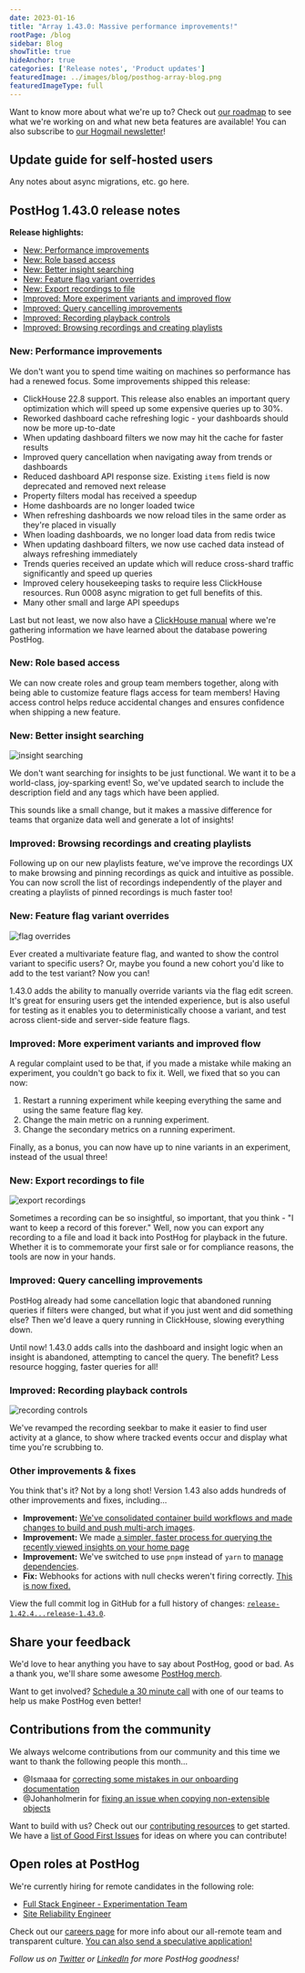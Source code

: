 ```yaml
---
date: 2023-01-16
title: "Array 1.43.0: Massive performance improvements!"
rootPage: /blog
sidebar: Blog
showTitle: true
hideAnchor: true
categories: ['Release notes', 'Product updates']
featuredImage: ../images/blog/posthog-array-blog.png
featuredImageType: full
---
```


Want to know more about what we're up to? Check out [our roadmap](/roadmap) to see what we're working on and what new beta features are available! You can also subscribe to [our Hogmail newsletter](/newsletter)!

## Update guide for self-hosted users

Any notes about async migrations, etc. go here.

## PostHog 1.43.0 release notes

**Release highlights:**

- [New: Performance improvements](#new-performance-improvements)
- [New: Role based access](#role-based-access)
- [New: Better insight searching](#new-better-insight-searching)
- [New: Feature flag variant overrides](#new-feature-flag-variant-overrides)
- [New: Export recordings to file](#new-export-recordings-to-file)
- [Improved: More experiment variants and improved flow](#improved-more-experiment-variants-and-improved-flow)
- [Improved: Query cancelling improvements](#improved-query-cancelling-improvements)
- [Improved: Recording playback controls](#improved-recording-playback-controls)
- [Improved: Browsing recordings and creating playlists](#improved-browsing-recordings-and-creating-playlists)

### New: Performance improvements

We don't want you to spend time waiting on machines so performance has had a renewed focus. Some improvements shipped this release:

- ClickHouse 22.8 support. This release also enables an important query optimization which will speed up some expensive queries up to 30%.
- Reworked dashboard cache refreshing logic - your dashboards should now be more up-to-date
- When updating dashboard filters we now may hit the cache for faster results
- Improved query cancellation when navigating away from trends or dashboards
- Reduced dashboard API response size. Existing `items` field is now deprecated and removed next release
- Property filters modal has received a speedup
- Home dashboards are no longer loaded twice
- When refreshing dashboards we now reload tiles in the same order as they're placed in visually
- When loading dashboards, we no longer load data from redis twice
- When updating dashboard filters, we now use cached data instead of always refreshing immediately
- Trends queries received an update which will reduce cross-shard traffic significantly and speed up queries
- Improved celery housekeeping tasks to require less ClickHouse resources. Run 0008 async migration to get full benefits of this.
- Many other small and large API speedups 

Last but not least, we now also have a [ClickHouse manual](/handbook/engineering/clickhouse) where we're gathering information we have learned about the database powering PostHog.

### New: Role based access

We can now create roles and group team members together, along with being able to customize feature flags access for team members! Having access control helps reduce accidental changes and ensures confidence when shipping a new feature.

### New: Better insight searching
![insight searching](../images/blog/array/1-43-0-search.gif)

We don't want searching for insights to be just functional. We want it to be a world-class, joy-sparking event! So, we've updated search to include the description field and any tags which have been applied.

This sounds like a small change, but it makes a massive difference for teams that organize data well and generate a lot of insights!

### Improved: Browsing recordings and creating playlists
Following up on our new playlists feature, we've improve the recordings UX to make browsing and pinning recordings as quick and intuitive as possible. You can now scroll the list of recordings independently of the player and creating a playlists of pinned recordings is much faster too!

### New: Feature flag variant overrides
![flag overrides](../images/blog/array/1-43-0-feature-override.gif)

Ever created a multivariate feature flag, and wanted to show the control variant to specific users? Or, maybe you found a new cohort you'd like to add to the test variant? Now you can!

1.43.0 adds the ability to manually override variants via the flag edit screen. It's great for ensuring users get the intended experience, but is also useful for testing as it enables you to deterministically choose a variant, and test across client-side and server-side feature flags.

### Improved: More experiment variants and improved flow
A regular complaint used to be that, if you made a mistake while making an experiment, you couldn't go back to fix it. Well, we fixed that so you can now:

1. Restart a running experiment while keeping everything the same and using the same feature flag key.
2. Change the main metric on a running experiment.
3. Change the secondary metrics on a running experiment.

Finally, as a bonus, you can now have up to nine variants in an experiment, instead of the usual three!

### New: Export recordings to file
![export recordings](../images/blog/array/1-43-0-export.gif)

Sometimes a recording can be so insightful, so important, that you think - "I want to keep a record of this forever." Well, now you can export any recording to a file and load it back into PostHog for playback in the future. Whether it is to commemorate your first sale or for compliance reasons, the tools are now in your hands.

### Improved: Query cancelling improvements
PostHog already had some cancellation logic that abandoned running queries if filters were changed, but what if you just went and did something else? Then we'd leave a query running in ClickHouse, slowing everything down. 

Until now! 1.43.0 adds calls into the dashboard and insight logic when an insight is abandoned, attempting to cancel the query. The benefit? Less resource hogging, faster queries for all!

### Improved: Recording playback controls 
![recording controls](../images/blog/array/1-43-0-seekbar.gif)

We've revamped the recording seekbar to make it easier to find user activity at a glance, to show where tracked events occur and display what time you're scrubbing to.

### Other improvements & fixes
You think that's it? Not by a long shot! Version 1.43 also adds hundreds of other improvements and fixes, including...

- **Improvement:** [We've consolidated container build workflows and made changes to build and push multi-arch images](https://github.com/PostHog/posthog/pull/13543).
- **Improvement:** We made [a simpler, faster process for querying the recently viewed insights on your home page](https://github.com/PostHog/posthog/pull/13529)
- **Improvement:** We've switched to use `pnpm` instead of `yarn` to [manage dependencies](https://github.com/PostHog/posthog/pull/13190).
- **Fix:** Webhooks for actions with null checks weren't firing correctly. [This is now fixed.](https://github.com/PostHog/posthog/issues/12893)

View the full commit log in GitHub for a full history of changes: [`release-1.42.4...release-1.43.0`](https://github.com/PostHog/posthog/compare/release-1.42.0...release-1.43.0).

## Share your feedback
We'd love to hear anything you have to say about PostHog, good or bad. As a thank you, we'll share some awesome [PostHog merch](https://merch.posthog.com).

Want to get involved? [Schedule a 30 minute call](https://calendly.com/posthog-feedback) with one of our teams to help us make PostHog even better!

## Contributions from the community
We always welcome contributions from our community and this time we want to thank the following people this month...

- @Ismaaa for [correcting some mistakes in our onboarding documentation](https://github.com/PostHog/posthog.com/pull/1840)
- @Johanholmerin for [fixing an issue when copying non-extensible objects](https://github.com/PostHog/posthog-js/pull/478)

Want to build with us? Check out our [contributing resources](/docs/contribute) to get started. We have a [list of Good First Issues](https://github.com/PostHog/posthog/issues?q=is%3Aopen+is%3Aissue+label%3A%22good+first+issue%22) for ideas on where you can contribute!

## Open roles at PostHog
We're currently hiring for remote candidates in the following role:

- [Full Stack Engineer - Experimentation Team](/careers/full-stack-engineer-experimentation)
- [Site Reliability Engineer](/careers/site-reliability-engineer)

Check out our [careers page](https://posthog.com/careers) for more info about our all-remote team and transparent culture. [You can also send a speculative application!](mailto:careers@posthog.com)

_Follow us on [Twitter](https://twitter.com/PostHog) or [LinkedIn](https://linkedin.com/company/posthog) for more PostHog goodness!_

<ArrayCTA />

